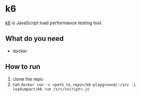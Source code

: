 # k6
[k6](https://docs.k6.io/docs) is JavaScript load performance testing tool. 

## What do you need 
- docker

## How to run

1. clone the repo
2. run `docker run -v <path_to_repo>/k6-playground/:/src -i loadimpact/k6 run /src/<script>.js`
